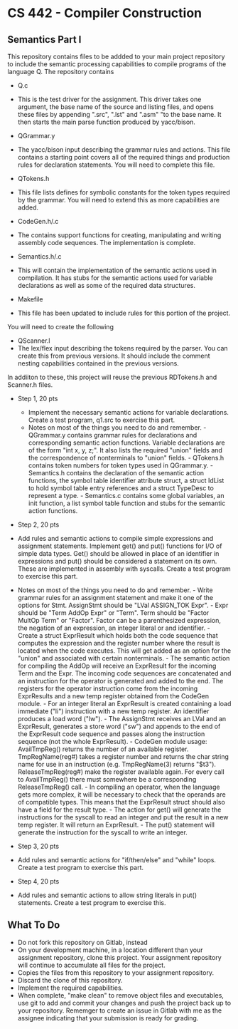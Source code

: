# CS 442 - Compiler Construction
## Semantics Part I

This repository contains files to be addded to your main project repository to include the semantic processing capabilities to compile programs of the language Q. The repository contains

- Q.c
 - This is the test driver for the assignment. This driver takes one argument, the base name of the source and listing files, and opens these files by appending ".src", ".lst" and ".asm" "to the base name. It then starts the main parse function produced by yacc/bison. 

- QGrammar.y
 - The yacc/bison input describing the grammar rules and actions. This file contains a starting point covers all of the required things and production rules for declaration statements. You will need to complete this file. 

- QTokens.h
 - This file lists defines for symbolic constants for the token types required by the grammar. You will need to extend this as more capabilities are added. 

- CodeGen.h/.c
 - The contains support functions for creating, manipulating and writing assembly code sequences. The implementation is complete.

- Semantics.h/.c
 - This will contain the implementation of the semantic actions used in compilation. It has stubs for the semantic actions used for variable declarations as well as some of the required data structures.

- Makefile
- This file has been updated to include rules for this portion of the project. 

You will need to create the following

- QScanner.l
 - The lex/flex input describing the tokens required by the parser. You can create this from previous versions. It should include the comment nesting capabilities contained in the previous versions.
 

In addiiton to these, this project will reuse the previous RDTokens.h and Scanner.h files. 

- Step 1, 20 pts
  - Implement the necessary semantic actions for variable declarations. Create a test program, q1.src to exercise this part. 
  - Notes on most of the things you need to do and remember.
        - QGrammar.y contains grammar rules for declarations and corresponding semantic action functions. Variable declarations are of the form "int x, y, z;". It also lists the required "union" fields and the correspondence of nonterminals to "union" fields.
        - QTokens.h contains token numbers for token types used in QGrammar.y.
        - Semantics.h contains the declaration of the semantic action functions, the symbol table identifier attribute struct, a struct IdList to hold symbol table entry references and a struct TypeDesc to represent a type. 
        - Semantics.c contains some global variables, an init function, a list symbol table function and stubs for the semantic action functions. 

- Step 2, 20 pts
 - Add rules and semantic actions to compile simple expressions and assignment statements. Implement get() and put() functions for I/O of simple data types. Get() should be allowed in place of an identifier in expressions and put() should be considered a statement on its own. These are implemented in assembly with syscalls. Create a test program to exercise this part. 
 - Notes on most of the things you need to do and remember.
        - Write grammar rules for an assignment statement and make it one of the options for Stmt. AssignStmt should be "LVal ASSIGN_TOK Expr".
        - Expr should be "Term AddOp Expr" or "Term". Term should be "Factor MultOp Term" or "Factor". Factor can be a parenthesized expression, the negation of an expression, an integer literal or and identifier.
        - Create a struct ExprResult which holds both the code sequence that computes the expression and the register number where the result is located when the code executes. This will get added as an option for the "union" and associated with certain nonterminals. 
        - The semantic action for compiling the AddOp will receive an ExprResult for the incoming Term and the Expr. The incoming code sequences are concatenated and an instruction for the operator is generated and added to the end. The registers for the operator instruction come from the incoming ExprResults and a new temp register obtained from the CodeGen module. 
        - For an integer literal an ExprResult is created containing a load immediate ("li") instruction with a new temp register. An identifier produces a load word ("lw").
        - The AssignStmt receives an LVal and an ExprResult, generates a store word ("sw") and appends to the end of the ExprResult code sequence and passes along the instruction sequence (not the whole ExprResult). 
        - CodeGen module usage: AvailTmpReg() returns the number of an available register. TmpRegName(reg#) takes a register number and returns the char string name for use in an instruction (e.g. TmpRegName(3) returns "$t3"). ReleaseTmpReg(reg#) make the register available again. For every call to AvailTmpReg() there must somewhere be a corresponding ReleaseTmpReg() call.
        - In compiling an operator, when the language gets more complex, it will be necessary to check that the operands are of compatible types. This means that the ExprResult struct should also have a field for the result type.
        - The action for get() will generate the instructions for the syscall to read an integer and put the result in a new temp register. It will return an ExprResult.
        - The put() statement will generate the instruction for the syscall to write an integer. 

- Step 3, 20 pts
 - Add rules and semantic actions for "if/then/else" and "while" loops. Create a test program to exercise this part. 

- Step 4, 20 pts
 - Add rules and semantic actions to allow string literals in put() statements. Create a test program to exercise this. 

## What To Do

- Do not fork this repository on Gitlab, instead
- On your development machine, in a location different than your assignment repository, clone this project. Your assignment repository will continue to accumulate all files for the project. 
- Copies the files from this repository to your assignment repository.
- Discard the clone of this repository.
- Implement the required capabilities. 
- When complete, "make clean" to remove object files and executables, use git to add and commit your changes and push the project back up to your repository. Rememger to create an issue in Gitlab with me as the assignee indicating that your submission is ready for grading. 
